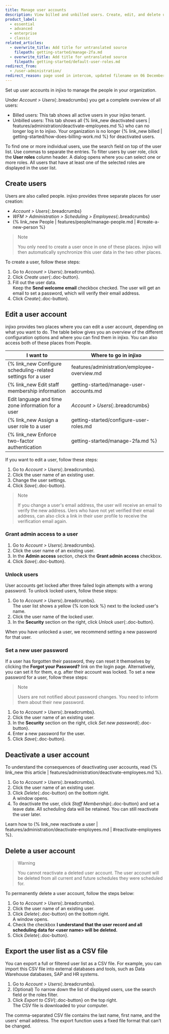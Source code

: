 ```yaml
---
title: Manage user accounts
description: View billed and unbilled users. Create, edit, and delete users. Manage user access by adding user roles.
product_label:
  - essential
  - advanced
  - enterprise
  - classic
related_articles:
  - overwrite_title: Add title for untranslated source
    filepath: getting-started/manage-2fa.md
  - overwrite_title: Add title for untranslated source
    filepath: getting-started/default-user-roles.md
redirect_from:
  - /user-administration/
redirect_reason: page used in intercom, updated filename on 06 December 2022
---
```


Set up user accounts in injixo to manage the people in your organization. 

Under _Account > Users_{:.breadcrumbs} you get a complete overview of all users:
- Billed users: This tab shows all active users in your injixo tenant.
- Unbilled users: This tab shows all {% link_new deactivated users | features/administration/deactivate-employees.md %} who can no longer log in to injixo. Your organization is no longer {% link_new billed | getting-started/how-does-billing-work.md %} for deactivated users.

To find one or more individual users, use the search field on top of the user list. Use commas to separate the entries.
To filter users by user role, click the **User roles** column header. A dialog opens where you can select one or more roles. All users that have at least one of the selected roles are displayed in the user list.

## Create users

Users are also called people. injixo provides three separate places for user creation:
- _Account > Users_{:.breadcrumbs}
- _WFM > Administration > Scheduling > Employees_{:.breadcrumbs}
- {% link_new People | features/people/manage-people.md | #create-a-new-person %}

> Note
> 
> You only need to create a user once in one of these places. injixo will then automatically synchronize this user data in the two other places.

To create a user, follow these steps:

1. Go to _Account > Users_{:.breadcrumbs}.
2. Click _Create user_{:.doc-button}.
3. Fill out the user data.<br>
   Keep the **Send welcome email** checkbox checked. The user will get an email to set a password, which will verify their email address.<br>
4. Click _Create_{:.doc-button}.

## Edit a user account

injixo provides two places where you can edit a user account, depending on what you want to do. The table below gives you an overview of the different configuration options and where you can find them in injixo. You can also access both of these places from People.

| I want to                                          | Where to go in injixo                                                                             |
| -------------------------------------------------- | ------------------------------------------------------------------------------------- |
| {% link_new Configure scheduling-related settings for a user | features/administration/employee-overview.md | #overview-of-employee-settings %} (e.g. assign activities, add skill levels, define availabilities) | _WFM > Administration > Scheduling > Employees_{:.breadcrumbs} |
| {% link_new Edit staff membership information | getting-started/manage-user-accounts.md | #deactivate-a-user-account %} for a user       | _WFM > Administration > Scheduling > Employees_{:.breadcrumbs} |   
| Edit language and time zone information for a user | _Account > Users_{:.breadcrumbs} |
| {% link_new Assign a user role to a user | getting-started/configure-user-roles.md | #assign-user-roles-to-users %} | _Account > Users_{:.breadcrumbs} |
| {% link_new Enforce two-factor authentication | getting-started/manage-2fa.md %}   | _Account > Users_{:.breadcrumbs} |

If you want to edit a user, follow these steps:

1. Go to _Account > Users_{:.breadcrumbs}.
2. Click the user name of an existing user.
3. Change the user settings.
4. Click _Save_{:.doc-button}.

> Note  
> 
> If you change a user's email address, the user will receive an email to verify the new address. Uers who have not yet verified their email address, can also click a link in their user profile to receive the verification email again.

### Grant admin access to a user

1. Go to _Account > Users_{:.breadcrumbs}.
2. Click the user name of an existing user.
3. In the **Admin access** section, check the **Grant admin access** checkbox.
4. Click _Save_{:.doc-button}.

### Unlock users

User accounts get locked after three failed login attempts with a wrong password. To unlock locked users, follow these steps:

1. Go to _Account > Users_{:.breadcrumbs}.<br>
The user list shows a yellow {% icon lock %} next to the locked user's name.
2. Click the user name of the locked user.
3. In the **Security** section on the right, click _Unlock user_{:.doc-button}.

When you have unlocked a user, we recommend setting a new password for that user. 

### Set a new user password

If a user has forgotten their password, they can reset it themselves by clicking the **Forgot your Password?** link on the login page. Alternatively, you can set it for them, e.g. after their account was locked.
To set a new password for a user, follow these steps:

> Note
>
> Users are not notified about password changes. You need to inform them about their new password.

1. Go to _Account > Users_{:.breadcrumbs}.
2. Click the user name of an existing user.
3. In the **Security** section on the right, click _Set new password_{:.doc-button}.
4. Enter a new password for the user.
5. Click _Save_{:.doc-button}.



## Deactivate a user account

To understand the consequences of deactivating user accounts, read {% link_new this article | features/administration/deactivate-employees.md %}.

1. Go to _Account > Users_{:.breadcrumbs}.
2. Click the user name of an existing user.
3. Click _Delete_{:.doc-button} on the bottom right.  
   A window opens.
4. To deactivate the user, click _Staff Membership_{:.doc-button} and set a leave date. All scheduling data will be retained. You can still reactivate the user later.

Learn how to {% link_new reactivate a user | features/administration/deactivate-employees.md | #reactivate-employees %}.

## Delete a user account

> Warning
>
> You cannot reactivate a deleted user account. The user account will be deleted from all current and future schedules they were scheduled for.

To permanently delete a user account, follow the steps below:

1. Go to _Account > Users_{:.breadcrumbs}.
2. Click the user name of an existing user.
3. Click _Delete_{:.doc-button} on the bottom right.  
   A window opens.
4. Check the checkbox **I understand that the user record and all scheduling data for \<user name\> will be deleted.**
5. Click _Delete_{:.doc-button}. 

## Export the user list as a CSV file

You can export a full or filtered user list as a CSV file. For example, you can import this CSV file into external databases and tools, such as Data Warehouse databases, SAP and HR systems.

1. Go to _Account > Users_{:.breadcrumbs}.
2. (Optional) To narrow down the list of displayed users, use the search field or the roles filter.
3. Click _Export to CSV_{:.doc-button} on the top right.  
   The CSV file is downloaded to your computer.

The comma-separated CSV file contains the last name, first name, and the users' email address. The export function uses a fixed file format that can't be changed.
